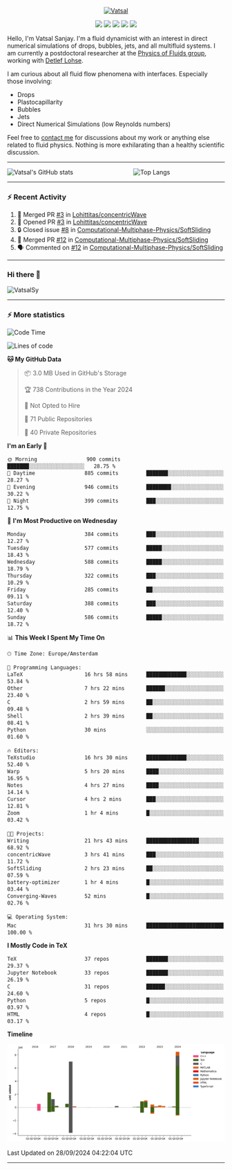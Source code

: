 <center>

[<img alt="Vatsal" width="200px" src="https://www.dropbox.com/s/dxyybgtblo8er6h/Logo_Vatsal_Vector.png?raw=1">](https://www.vatsalsanjay.com)

[<img src="https://img.shields.io/badge/googlescholar-4285F4?&style=for-the-badge&logo=googlescholar&logoColor=white">](https://scholar.google.com/citations?hl=en&user=67aQviYAAAAJ)
[<img src="https://img.shields.io/static/v1.svg?&style=for-the-badge&logo=ResearchGate&label=&message=ResearchGate&logoColor=white&color=green">](https://www.researchgate.net/profile/Vatsal-Sanjay-2)
[<img src="https://img.shields.io/badge/twitter-1DA1F2?&style=for-the-badge&logo=twitter&logoColor=white">](https://twitter.com/VatsalSanjay)
[<img src="https://img.shields.io/badge/linkedin-0A66C2?&style=for-the-badge&logo=linkedin">](https://www.linkedin.com/in/vatsalsanjay/)
[<img src="https://img.shields.io/badge/orcid-A6CE39?&style=for-the-badge&logo=orcid&logoColor=white">](https://orcid.org/0000-0002-4293-6099)

</center>

Hello, I'm Vatsal Sanjay. I'm a fluid dynamicist with an interest in direct numerical simulations of drops, bubbles, jets, and all multifluid systems. I am currently a postdoctoral researcher at the [Physics of Fluids group](https://pof.tnw.utwente.nl), working with [Detlef Lohse](https://en.wikipedia.org/wiki/Detlef_Lohse). 

I am curious about all fluid flow phenomena with interfaces. Especially those involving:

- Drops
- Plastocapillarity
- Bubbles
- Jets
- Direct Numerical Simulations (low Reynolds numbers)

Feel free to [contact me](mailto:contact@vatsalsanjay.com) for discussions about my work or anything else related to fluid physics. Nothing is more exhilarating than a healthy scientific discussion.

<!-- ![Vatsal's GitHub stats](https://github-readme-stats-xi-wine-74.vercel.app/api?username=VatsalSy&show_icons=true&theme=vision-friendly-dark)

![Top Langs](https://github-readme-stats-xi-wine-74.vercel.app/api/top-langs/?username=VatsalSy&layout=compact&theme=vision-friendly-dark) -->

---
<div style="display: flex; justify-content: space-between;">
    <img src="https://github-readme-stats-xi-wine-74.vercel.app/api?username=VatsalSy&show_icons=true&theme=vision-friendly-dark" alt="Vatsal's GitHub stats" style="width: 55%;">
    <img src="https://github-readme-stats-xi-wine-74.vercel.app/api/top-langs/?username=VatsalSy&layout=compact&theme=vision-friendly-dark" alt="Top Langs" style="width: 42%;">
</div>

---

### :zap: Recent Activity

<!--START_SECTION:activity-->
1. 🎉 Merged PR [#3](https://github.com/Lohittitas/concentricWave/pull/3) in [Lohittitas/concentricWave](https://github.com/Lohittitas/concentricWave)
2. 💪 Opened PR [#3](https://github.com/Lohittitas/concentricWave/pull/3) in [Lohittitas/concentricWave](https://github.com/Lohittitas/concentricWave)
3. 🔒 Closed issue [#8](https://github.com/Computational-Multiphase-Physics/SoftSliding/issues/8) in [Computational-Multiphase-Physics/SoftSliding](https://github.com/Computational-Multiphase-Physics/SoftSliding)
4. 🎉 Merged PR [#12](https://github.com/Computational-Multiphase-Physics/SoftSliding/pull/12) in [Computational-Multiphase-Physics/SoftSliding](https://github.com/Computational-Multiphase-Physics/SoftSliding)
5. 🗣 Commented on [#12](https://github.com/Computational-Multiphase-Physics/SoftSliding/pull/12#issuecomment-2376998791) in [Computational-Multiphase-Physics/SoftSliding](https://github.com/Computational-Multiphase-Physics/SoftSliding)
<!--END_SECTION:activity-->
---

### Hi there 👋
<p align="left"> <img src="https://komarev.com/ghpvc/?username=VatsalSy&label=Profile%20views&color=orange&style=for-the-badge" alt="VatsalSy" /> </p>

---
### :zap: More statistics

<!--START_SECTION:waka-->
![Code Time](http://img.shields.io/badge/Code%20Time-361%20hrs%203%20mins-blue)

![Lines of code](https://img.shields.io/badge/From%20Hello%20World%20I%27ve%20Written-23.8%20million%20lines%20of%20code-blue)

**🐱 My GitHub Data** 

> 📦 3.0 MB Used in GitHub's Storage 
 > 
> 🏆 738 Contributions in the Year 2024
 > 
> 🚫 Not Opted to Hire
 > 
> 📜 71 Public Repositories 
 > 
> 🔑 40 Private Repositories 
 > 
**I'm an Early 🐤** 

```text
🌞 Morning                900 commits         ███████░░░░░░░░░░░░░░░░░░   28.75 % 
🌆 Daytime                885 commits         ███████░░░░░░░░░░░░░░░░░░   28.27 % 
🌃 Evening                946 commits         ████████░░░░░░░░░░░░░░░░░   30.22 % 
🌙 Night                  399 commits         ███░░░░░░░░░░░░░░░░░░░░░░   12.75 % 
```
📅 **I'm Most Productive on Wednesday** 

```text
Monday                   384 commits         ███░░░░░░░░░░░░░░░░░░░░░░   12.27 % 
Tuesday                  577 commits         █████░░░░░░░░░░░░░░░░░░░░   18.43 % 
Wednesday                588 commits         █████░░░░░░░░░░░░░░░░░░░░   18.79 % 
Thursday                 322 commits         ███░░░░░░░░░░░░░░░░░░░░░░   10.29 % 
Friday                   285 commits         ██░░░░░░░░░░░░░░░░░░░░░░░   09.11 % 
Saturday                 388 commits         ███░░░░░░░░░░░░░░░░░░░░░░   12.40 % 
Sunday                   586 commits         █████░░░░░░░░░░░░░░░░░░░░   18.72 % 
```


📊 **This Week I Spent My Time On** 

```text
🕑︎ Time Zone: Europe/Amsterdam

💬 Programming Languages: 
LaTeX                    16 hrs 58 mins      █████████████░░░░░░░░░░░░   53.84 % 
Other                    7 hrs 22 mins       ██████░░░░░░░░░░░░░░░░░░░   23.40 % 
C                        2 hrs 59 mins       ██░░░░░░░░░░░░░░░░░░░░░░░   09.48 % 
Shell                    2 hrs 39 mins       ██░░░░░░░░░░░░░░░░░░░░░░░   08.41 % 
Python                   30 mins             ░░░░░░░░░░░░░░░░░░░░░░░░░   01.60 % 

🔥 Editors: 
TeXstudio                16 hrs 30 mins      █████████████░░░░░░░░░░░░   52.40 % 
Warp                     5 hrs 20 mins       ████░░░░░░░░░░░░░░░░░░░░░   16.95 % 
Notes                    4 hrs 27 mins       ████░░░░░░░░░░░░░░░░░░░░░   14.14 % 
Cursor                   4 hrs 2 mins        ███░░░░░░░░░░░░░░░░░░░░░░   12.81 % 
Zoom                     1 hr 4 mins         █░░░░░░░░░░░░░░░░░░░░░░░░   03.42 % 

🐱‍💻 Projects: 
Writing                  21 hrs 43 mins      █████████████████░░░░░░░░   68.92 % 
concentricWave           3 hrs 41 mins       ███░░░░░░░░░░░░░░░░░░░░░░   11.72 % 
SoftSliding              2 hrs 23 mins       ██░░░░░░░░░░░░░░░░░░░░░░░   07.59 % 
battery-optimizer        1 hr 4 mins         █░░░░░░░░░░░░░░░░░░░░░░░░   03.44 % 
Converging-Waves         52 mins             █░░░░░░░░░░░░░░░░░░░░░░░░   02.76 % 

💻 Operating System: 
Mac                      31 hrs 30 mins      █████████████████████████   100.00 % 
```

**I Mostly Code in TeX** 

```text
TeX                      37 repos            ███████░░░░░░░░░░░░░░░░░░   29.37 % 
Jupyter Notebook         33 repos            ███████░░░░░░░░░░░░░░░░░░   26.19 % 
C                        31 repos            ██████░░░░░░░░░░░░░░░░░░░   24.60 % 
Python                   5 repos             █░░░░░░░░░░░░░░░░░░░░░░░░   03.97 % 
HTML                     4 repos             █░░░░░░░░░░░░░░░░░░░░░░░░   03.17 % 
```



**Timeline**

![Lines of Code chart](https://raw.githubusercontent.com/VatsalSy/VatsalSy/main/assets/bar_graph.png)


 Last Updated on 28/09/2024 04:22:04 UTC
<!--END_SECTION:waka-->
---
